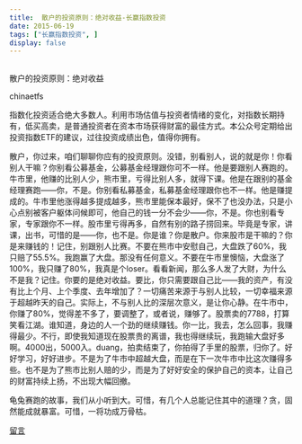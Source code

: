 ```yaml
---
title:  散户的投资原则：绝对收益-长赢指数投资
date: 2015-06-19
tags: ["长赢指数投资", ]
display: false
---
```



## 



散户的投资原则：绝对收益




chinaetfs




指数化投资适合绝大多数人。利用市场估值与投资者情绪的变化，对指数长期持有，低买高卖，是普通投资者在资本市场获得财富的最佳方式。本公众号定期给出投资指数ETF的建议，过往投资成绩出色，值得你拥有。


散户，你过来，咱们聊聊你应有的投资原则。没错，别看别人，说的就是你！你看别人干嘛？你别看公募基金，公募基金经理跟你可不一样。他是要跟别人赛跑的。牛市里，他赚的比别人少，熊市里，亏得比别人多，就得下课。他是在跟别的基金经理赛跑——你，不是。你别看私募基金，私募基金经理跟你也不一样。他是赚提成的。牛市里他涨得越多提成越多，熊市里能保本最好，保不了也没办法，只是小心点别被客户躯体问候即可，他自己的钱一分不会少——你，不是。你也别看专家，专家跟你不一样。股市里亏得再多，自然有别的路子捞回来。毕竟是专家，讲课，出书，可惜的是——你，也不是。你是谁？你是散户。你来股市是干嘛的？你是来赚钱的！记住，别跟别人比赛。不要在熊市中安慰自己，大盘跌了60%，我只赔了55.5%。我跑赢了大盘。那没有任何意义。不要在牛市里懊恼，大盘涨了100%，我只赚了80%，我真是个loser。看看新闻，那么多人发了大财，为什么不是我？记住。你要的是绝对收益。要比，你只需要跟自己比——我的资产，有没有比上个月、上个季度、去年增加了？一切痛苦来源于与别人比较，一切幸福来源于超越昨天的自己。实际上，不与别人比的深层次意义，是让你心静。在牛市中，你赚了80%，觉得差不多了，要调整了，或者说，赚够了。股票卖的7788，打算笑看江湖。谁知道，身边的人一个劲的继续赚钱。你一比，我去，怎么回事，我赚得最少。不行，即使我知道现在股票贵的离谱，我也得继续玩，我跑输大盘好多啊。4000出，5000入。duang，拍卖结束了，你拍得了手里的股票，归你了。好好学习，好好进步。不是为了牛市中超越大盘，而是在下一次牛市中比这次赚得多些。也不是为了熊市比别人赔的少，而是为了好好安全的保护自己的资本，让自己的财富持续上扬，不出现大幅回撤。



龟兔赛跑的故事，我们从小听到大。可惜，有几个人总能记住其中的道理？贪，固然能成就暴富。可惜，一将功成万骨枯。









[留言](javascript:;)